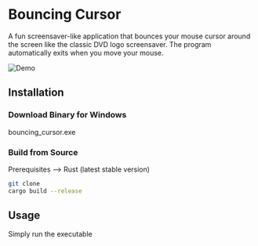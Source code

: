 # Bouncing Cursor

A fun screensaver-like application that bounces your mouse cursor around the screen like the classic DVD logo screensaver. The program automatically exits when you move your mouse.

![Demo](recording.gif)

## Installation

### Download Binary for Windows

bouncing_cursor.exe

### Build from Source

Prerequisites --> Rust (latest stable version)
```bash
git clone
cargo build --release
```
## Usage

Simply run the executable
